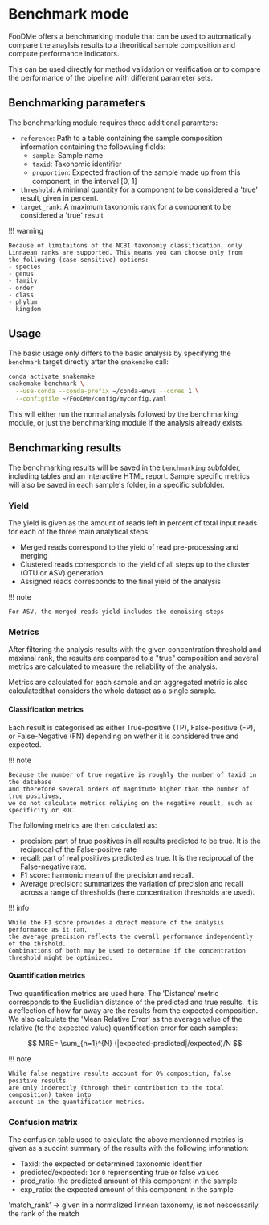 # Benchmark mode

FooDMe offers a benchmarking module that can be used to
automatically compare the anaylsis results to a theoritical 
sample composition and compute performance indicators.

This can be used directly for method validation or verification
or to compare the performance of the pipeline with different 
parameter sets.

## Benchmarking parameters

The benchmarking module requires three additional paramters:

- `reference`: Path to a table containing the sample composition information containing the followuing fields:
    - `sample`: Sample name
    - `taxid`: Taxonomic identifier
    - `proportion`: Expected fraction of the sample made up from this component, in the interval [0, 1]
- `threshold`: A minimal quantity for a component to be considered a 'true' result, given in percent.
- `target_rank`: A maximum taxonomic rank for a component to be considered a 'true' result

!!! warning
    
    Because of limitaitons of the NCBI taxonomiy classification, only
    Linnaean ranks are supported. This means you can choose only from 
    the following (case-sensitive) options:
    - species
    - genus
    - family
    - order
    - class
    - phylum
    - kingdom

## Usage

The basic usage only differs to the basic analysis by specifying the `benchmark` 
target directly after the `snakemake` call:

```bash
conda activate snakemake
snakemake benchmark \
  --use-conda --conda-prefix ~/conda-envs --cores 1 \
  --configfile ~/FooDMe/config/myconfig.yaml
```

This will either run the normal analysis followed by the benchmarking module,
or just the benchmarking module if the analysis already exists.

## Benchmarking results

The benchmarking results will be saved in the `benchmarking` subfolder, including 
tables and an interactive HTML report.
Sample specific metrics will also be saved in each sample's folder, in a specific subfolder.

### Yield

The yield is given as the amount of reads left in percent of total input reads for each of the three main 
analytical steps:
- Merged reads correspond to the yield of read pre-processing and merging
- Clustered reads corresponds to the yield of all steps up to the cluster (OTU or ASV) generation
- Assigned reads corresponds to the final yield of the analysis

!!! note
    
    For ASV, the merged reads yield includes the denoising steps

### Metrics

After filtering the analysis results with the given concentration threshold and
maximal rank, the results are compared to a "true" composition and several metrics are 
calculated to measure the reliability of the analysis.

Metrics are calculated for each sample and an aggregated metric is also calculatedthat considers 
the whole dataset as a single sample.

#### Classification metrics

Each result is categorised as either True-positive (TP), False-positive (FP), or False-Negative (FN)
depending on wether it is considered true and expected.

!!! note
    
    Because the number of true negative is roughly the number of taxid in the database
    and therefore several orders of magnitude higher than the number of true positives, 
    we do not calculate metrics reliying on the negative reuslt, such as specificity or ROC.

The following metrics are then calculated as:
- precision: part of true positives in all results predicted to be true. It is the reciprocal of the False-positve rate 
- recall: part of real positives predicted as true. It is the reciprocal of the False-negative rate.
- F1 score: harmonic mean of the precision and recall.
- Average precision: summarizes the variation of precision and recall across a range of thresholds (here concentration thresholds are used).

!!! info
    
    While the F1 score provides a direct measure of the analysis performance as it ran, 
    the average precision reflects the overall performance independently of the thrshold. 
    Combinations of both may be used to determine if the concentration threshold might be optimized.

#### Quantification metrics

Two quantification metrics are used here. The 'Distance' metric corresponds to the Euclidian distance
of the predicted and true results. It is a reflection of how far away are the results from the 
expected composition.
We also calculate the 'Mean Relative Error' as the average value of the relative (to the expected value) 
quantification error for each samples:

$$
MRE= \sum_{n=1}^{N} (|expected-predicted|/expected)/N
$$

!!! note
    
    While false negative results account for 0% composition, false positive results 
    are only inderectly (through their contribution to the total composition) taken into
    account in the quantification metrics.

### Confusion matrix

The confusion table used to calculate the above mentionned metrics is given as a succint summary 
of the results with the following information:
- Taxid: the expected or determined taxonomic identifier
- predicted/expected: `1`or `0` reprensenting true or false values
- pred_ratio: the predicted amount of this component in the sample
- exp_ratio: the expected amount of this component in the sample


'match_rank' -> given in a normalized linnean taxonomy, is not nescessarily the rank of the match